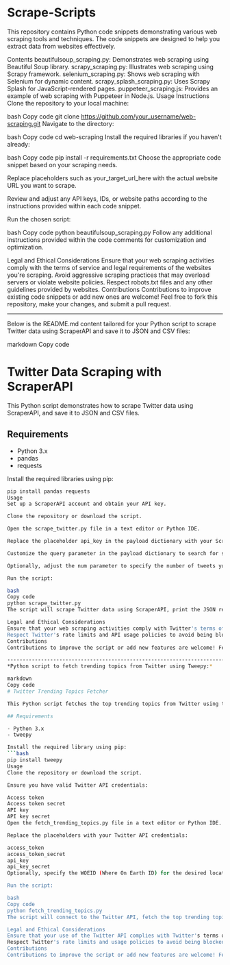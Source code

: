 # Scrape-Scripts
This repository contains Python code snippets demonstrating various web scraping tools and techniques. The code snippets are designed to help you extract data from websites effectively.

Contents
beautifulsoup_scraping.py: Demonstrates web scraping using Beautiful Soup library.
scrapy_scraping.py: Illustrates web scraping using Scrapy framework.
selenium_scraping.py: Shows web scraping with Selenium for dynamic content.
scrapy_splash_scraping.py: Uses Scrapy Splash for JavaScript-rendered pages.
puppeteer_scraping.js: Provides an example of web scraping with Puppeteer in Node.js.
Usage Instructions
Clone the repository to your local machine:

bash
Copy code
git clone https://github.com/your_username/web-scraping.git
Navigate to the directory:

bash
Copy code
cd web-scraping
Install the required libraries if you haven't already:

bash
Copy code
pip install -r requirements.txt
Choose the appropriate code snippet based on your scraping needs.

Replace placeholders such as your_target_url_here with the actual website URL you want to scrape.

Review and adjust any API keys, IDs, or website paths according to the instructions provided within each code snippet.

Run the chosen script:

bash
Copy code
python beautifulsoup_scraping.py
Follow any additional instructions provided within the code comments for customization and optimization.

Legal and Ethical Considerations
Ensure that your web scraping activities comply with the terms of service and legal requirements of the websites you're scraping.
Avoid aggressive scraping practices that may overload servers or violate website policies.
Respect robots.txt files and any other guidelines provided by websites.
Contributions
Contributions to improve existing code snippets or add new ones are welcome! Feel free to fork this repository, make your changes, and submit a pull request.




-------------------------------------------------------


Below is the README.md content tailored for your Python script to scrape Twitter data using ScraperAPI and save it to JSON and CSV files:

markdown
Copy code
# Twitter Data Scraping with ScraperAPI

This Python script demonstrates how to scrape Twitter data using ScraperAPI, and save it to JSON and CSV files.

## Requirements

- Python 3.x
- pandas
- requests

Install the required libraries using pip:
```bash
pip install pandas requests
Usage
Set up a ScraperAPI account and obtain your API key.

Clone the repository or download the script.

Open the scrape_twitter.py file in a text editor or Python IDE.

Replace the placeholder api_key in the payload dictionary with your ScraperAPI key.

Customize the query parameter in the payload dictionary to search for specific keywords or hashtags on Twitter.

Optionally, adjust the num parameter to specify the number of tweets you want to scrape.

Run the script:

bash
Copy code
python scrape_twitter.py
The script will scrape Twitter data using ScraperAPI, print the JSON response, and export the data to both JSON and CSV formats.

Legal and Ethical Considerations
Ensure that your web scraping activities comply with Twitter's terms of service and any legal requirements.
Respect Twitter's rate limits and API usage policies to avoid being blocked or restricted.
Contributions
Contributions to improve the script or add new features are welcome! Feel free to fork this repository, make your changes, and submit a pull request.

------------------------------------------------------------------------------
*Python script to fetch trending topics from Twitter using Tweepy:*

markdown
Copy code
# Twitter Trending Topics Fetcher

This Python script fetches the top trending topics from Twitter using the Tweepy library.

## Requirements

- Python 3.x
- tweepy

Install the required library using pip:
```bash
pip install tweepy
Usage
Clone the repository or download the script.

Ensure you have valid Twitter API credentials:

Access token
Access token secret
API key
API key secret
Open the fetch_trending_topics.py file in a text editor or Python IDE.

Replace the placeholders with your Twitter API credentials:

access_token
access_token_secret
api_key
api_key_secret
Optionally, specify the WOEID (Where On Earth ID) for the desired location in the chosen_woeid variable. By default, it's set to fetch worldwide trends.

Run the script:

bash
Copy code
python fetch_trending_topics.py
The script will connect to the Twitter API, fetch the top trending topics, and print them along with their tweet volumes (if available).

Legal and Ethical Considerations
Ensure that your use of the Twitter API complies with Twitter's terms of service and any legal requirements.
Respect Twitter's rate limits and usage policies to avoid being blocked or restricted.
Contributions
Contributions to improve the script or add new features are welcome! Feel free to fork this repository, make your changes, and submit a pull request.
